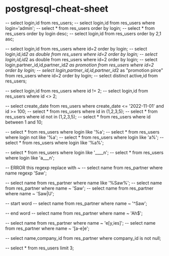 # postgresql-cheat-sheet

-- select login,id from res_users;
-- select login,id from res_users where login='admin';
-- select * from res_users order by login;
-- select * from res_users order by login desc;
-- select login,id from res_users order by 2,1 asc;

-- select login,id from res_users where id=2 order by login;
-- select login,id,id*2 as double from res_users where id=2 order by login;
-- select login,id,id*2 as double from res_users where id=2 order by login;
-- select login,partner_id,id,partner_id*2 as promotion from res_users where id=2 order by login;
-- select login,partner_id,id,partner_id*2 as "promotion pirce" from res_users where id=2 order by login;
-- select distinct active,id from res_users;

-- select login,id from res_users where id != 2;
-- select login,id from res_users where id <> 2;

-- select create_date from res_users where create_date <= '2022-11-01' and id >= 100;
-- select * from res_users where id in (1,2,3,5);
-- select * from res_users where id not in (1,2,3,5);
-- select * from res_users where id between 1 and 10;

-- select * from res_users where login like '%a';
-- select * from res_users where login not like '%a';
-- select * from res_users where login like 'a%';
-- select * from res_users where login like '%a%';

-- select * from res_users where login like '____n';
-- select * from res_users where login like 'a___n';

-- ERROR this regexp replace with ~
-- select name from res_partner where name  regexp  'Saw';

-- select name from res_partner where name like '%Saw%';
-- select name from res_partner where name ~ 'Saw';
-- select name from res_partner where name ~ 'Saw|U';

-- start word
-- select name from res_partner where name ~ '^Saw';

-- end word
-- select name from res_partner where name ~ 'Ah$';

-- select name from res_partner where name ~ 'e[y,ies]';
-- select name from res_partner where name ~ '[a-e]e';

-- select name,company_id from res_partner where company_id is not null;


-- select * from res_users limit 3;
